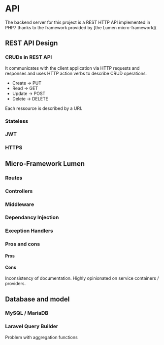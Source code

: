 # API

The backend server for this project is a REST HTTP API implemented in PHP7 thanks to the framework provided by [the Lumen micro-framework](

## REST API Design
### CRUDs in REST API
It communicates with the
client application via HTTP requests and responses and uses HTTP action verbs
to describe CRUD operations.

* Create -> PUT
* Read -> GET
* Update -> POST
* Delete -> DELETE

Each ressource is described by a URI.

### Stateless

### JWT

### HTTPS

## Micro-Framework Lumen

### Routes
### Controllers
### Middleware
### Dependancy Injection
### Exception Handlers

### Pros and cons
#### Pros
#### Cons
Inconsistency of documentation. Highly opinionated on service containers / providers.

## Database and model
### MySQL / MariaDB
### Laravel Query Builder
Problem with aggregation functions